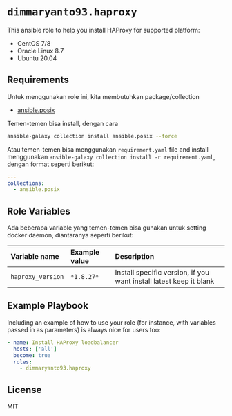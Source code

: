 `dimmaryanto93.haproxy`
=========

This ansible role to help you install HAProxy for supported platform:

- CentOS 7/8
- Oracle Linux 8.7
- Ubuntu 20.04

Requirements
------------

Untuk menggunakan role ini, kita membutuhkan package/collection

- [ansible.posix](https://github.com/ansible-collections/ansible.posix)

Temen-temen bisa install, dengan cara

```bash
ansible-galaxy collection install ansible.posix --force
```

Atau temen-temen bisa menggunakan `requirement.yaml` file and install menggunakan `ansible-galaxy collection install -r requirement.yaml`, dengan format seperti berikut:

```yaml
---
collections:
  - ansible.posix
```

Role Variables
--------------

Ada beberapa variable yang temen-temen bisa gunakan untuk setting docker daemon, diantaranya seperti berikut:

| Variable name                    | Example value  | Description |
| :---                             | :---           | :---        |
| `haproxy_version`                | `*1.8.27*`     | Install specific version, if you want install latest keep it blank |


Example Playbook
----------------

Including an example of how to use your role (for instance, with variables passed in as parameters) is always nice for users too:

```yaml
- name: Install HAProxy loadbalancer
  hosts: ['all']
  become: true
  roles: 
    - dimmaryanto93.haproxy
```

License
-------

MIT

